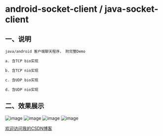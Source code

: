 android-socket-client / java-socket-client
=====================
## 一、说明

    java/android 客户端聊天程序， 附完整Demo
    
    a. 含TCP bio实现
    
    b. 含TCP nio实现
    
    c. 含UDP bio实现
    
    d. 含UDP nio实现


## 二、效果展示 

![image](http://img.blog.csdn.net/20130721123950359 "附图二")
![image](http://img.blog.csdn.net/20130721124120640 "附图三")
![image](http://img.blog.csdn.net/20130721124507812 "附图四") 
![image](http://img.blog.csdn.net/20130721124542781 "附图五")









[欢迎访问我的CSDN博客](http://blog.csdn.net/zz7zz7zz)<br />





